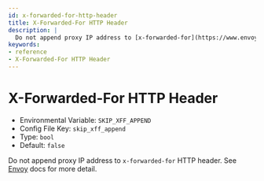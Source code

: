 ```yaml
---
id: x-forwarded-for-http-header
title: X-Forwarded-For HTTP Header
description: |
  Do not append proxy IP address to [x-forwarded-for](https://www.envoyproxy.io/docs/envoy/latest/configuration/http/http_conn_man/headers.html?highlight=skip_xff_append#x-forwarded-for).
keywords:
- reference
- X-Forwarded-For HTTP Header
---
```



# X-Forwarded-For HTTP Header
- Environmental Variable: `SKIP_XFF_APPEND`
- Config File Key: `skip_xff_append`
- Type: `bool`
- Default: `false`

Do not append proxy IP address to `x-forwarded-for` HTTP header. See [Envoy](https://www.envoyproxy.io/docs/envoy/latest/configuration/http/http_conn_man/headers.html?highlight=skip_xff_append#x-forwarded-for) docs for more detail.

